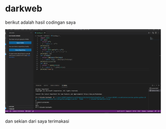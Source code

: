 # darkweb
berikut adalah hasil codingan saya<p>
![gambar 1](screenshot/ss1.png)

dan sekian dari saya terimakasi<p>
